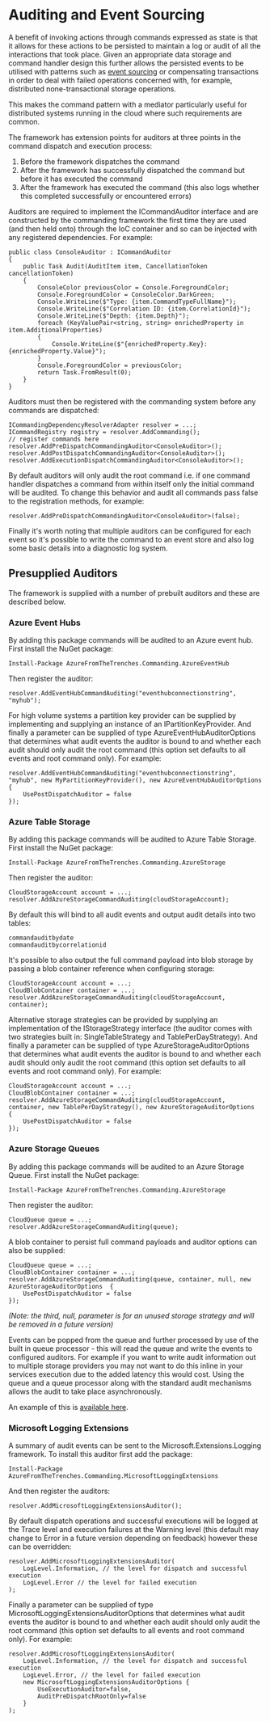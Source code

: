 # Auditing and Event Sourcing

A benefit of invoking actions through commands expressed as state is that it allows for these actions to be persisted to maintain a log or audit of all the interactions that took place. Given an appropriate data storage and command handler design this further allows the persisted events to be utilised with patterns such as [event sourcing](https://martinfowler.com/eaaDev/EventSourcing.html) or compensating transactions in order to deal with failed operations concerned with, for example, distributed none-transactional storage operations.

This makes the command pattern with a mediator particularly useful for distributed systems running in the cloud where such requirements are common.

The framework has extension points for auditors at three points in the command dispatch and execution process:

1. Before the framework dispatches the command
2. After the framework has successfully dispatched the command but before it has executed the command
3. After the framework has executed the command (this also logs whether this completed successfully or encountered errors)

Auditors are required to implement the ICommandAuditor interface and are constructed by the commanding framework the first time they are used (and then held onto) through the IoC container and so can be injected with any registered dependencies. For example:

    public class ConsoleAuditor : ICommandAuditor
    {
        public Task Audit(AuditItem item, CancellationToken cancellationToken)
        {
            ConsoleColor previousColor = Console.ForegroundColor;
            Console.ForegroundColor = ConsoleColor.DarkGreen;
            Console.WriteLine($"Type: {item.CommandTypeFullName}");
            Console.WriteLine($"Correlation ID: {item.CorrelationId}");
            Console.WriteLine($"Depth: {item.Depth}");
            foreach (KeyValuePair<string, string> enrichedProperty in item.AdditionalProperties)
            {
                Console.WriteLine($"{enrichedProperty.Key}: {enrichedProperty.Value}");
            }
            Console.ForegroundColor = previousColor;
            return Task.FromResult(0);
        }        
    }

Auditors must then be registered with the commanding system before any commands are dispatched:

    ICommandingDependencyResolverAdapter resolver = ...;
    ICommandRegistry registry = resolver.AddCommanding();
    // register commands here
    resolver.AddPreDispatchCommandingAuditor<ConsoleAuditor>();
    resolver.AddPostDispatchCommandingAuditor<ConsoleAuditor>();
    resolver.AddExecutionDispatchCommandingAuditor<ConsoleAuditor>();

By default auditors will only audit the root command i.e. if one command handler dispatches a command from within itself only the initial command will be audited. To change this behavior and audit all commands pass false to the registration methods, for example:

    resolver.AddPreDispatchCommandingAuditor<ConsoleAuditor>(false);

Finally it's worth noting that multiple auditors can be configured for each event so it's possible to write the command to an event store and also log some basic details into a diagnostic log system.

## Presupplied Auditors

The framework is supplied with a number of prebuilt auditors and these are described below.

### Azure Event Hubs

By adding this package commands will be audited to an Azure event hub. First install the NuGet package:

    Install-Package AzureFromTheTrenches.Commanding.AzureEventHub

Then register the auditor:

    resolver.AddEventHubCommandAuditing("eventhubconnectionstring", "myhub");

For high volume systems a partition key provider can be supplied by implementing and supplying an instance of an IPartitionKeyProvider. And finally a parameter can be supplied of type AzureEventHubAuditorOptions that determines what audit events the auditor is bound to and whether each audit should only audit the root command (this option set defaults to all events and root command only). For example:

    resolver.AddEventHubCommandAuditing("eventhubconnectionstring", "myhub", new MyPartitionKeyProvider(), new AzureEventHubAuditorOptions {
        UsePostDispatchAuditor = false
    });

### Azure Table Storage

By adding this package commands will be audited to Azure Table Storage. First install the NuGet package:

    Install-Package AzureFromTheTrenches.Commanding.AzureStorage

Then register the auditor:

    CloudStorageAccount account = ...;
    resolver.AddAzureStorageCommandAuditing(cloudStorageAccount);

By default this will bind to all audit events and output audit details into two tables:

    commandauditbydate
    commandauditbycorrelationid

It's possible to also output the full command payload into blob storage by passing a blob container reference when configuring storage:

    CloudStorageAccount account = ...;
    CloudBlobContainer container = ...;
    resolver.AddAzureStorageCommandAuditing(cloudStorageAccount, container);

Alternative storage strategies can be provided by supplying an implementation of the IStorageStrategy interface (the auditor comes with two strategies built in: SingleTableStrategy and TablePerDayStrategy). And finally a parameter can be supplied of type AzureStorageAuditorOptions that determines what audit events the auditor is bound to and whether each audit should only audit the root command (this option set defaults to all events and root command only). For example:

    CloudStorageAccount account = ...;
    CloudBlobContainer container = ...;
    resolver.AddAzureStorageCommandAuditing(cloudStorageAccount, container, new TablePerDayStrategy(), new AzureStorageAuditorOptions  {
        UsePostDispatchAuditor = false
    });

### Azure Storage Queues

By adding this package commands will be audited to an Azure Storage Queue. First install the NuGet package:

    Install-Package AzureFromTheTrenches.Commanding.AzureStorage

Then register the auditor:

    CloudQueue queue = ...;
    resolver.AddAzureStorageCommandAuditing(queue);

A blob container to persist full command payloads and auditor options can also be supplied:

    CloudQueue queue = ...;
    CloudBlobContainer container = ...;
    resolver.AddAzureStorageCommandAuditing(queue, container, null, new AzureStorageAuditorOptions  {
        UsePostDispatchAuditor = false
    });

_(Note: the third, null, parameter is for an unused storage strategy and will be removed in a future version)_

Events can be popped from the queue and further processed by use of the built in queue processor - this will read the queue and write the events to configured auditors. For example if you want to write audit information out to multiple storage providers you may not want to do this inline in your services execution due to the added latency this would cost. Using the queue and a queue processor along with the standard audit mechanisms allows the audit to take place asynchronously.

An example of this is [available here](https://github.com/JamesRandall/AccidentalFish.Commanding/tree/master/Samples/AzureStorageAuditing).

### Microsoft Logging Extensions

A summary of audit events can be sent to the Microsoft.Extensions.Logging framework. To install this auditor first add the package:

    Install-Package AzureFromTheTrenches.Commanding.MicrosoftLoggingExtensions

And then register the auditors:

    resolver.AddMicrosoftLoggingExtensionsAuditor();

By default dispatch operations and successful executions will be logged at the Trace level and execution failures at the Warning level (this default may change to Error in a future version depending on feedback) however these can be overridden:

    resolver.AddMicrosoftLoggingExtensionsAuditor(
        LogLevel.Information, // the level for dispatch and successful execution
        LogLevel.Error // the level for failed execution
    );

Finally a parameter can be supplied of type MicrosoftLoggingExtensionsAuditorOptions that determines what audit events the auditor is bound to and whether each audit should only audit the root command (this option set defaults to all events and root command only). For example:

    resolver.AddMicrosoftLoggingExtensionsAuditor(
        LogLevel.Information, // the level for dispatch and successful execution
        LogLevel.Error, // the level for failed execution
        new MicrosoftLoggingExtensionsAuditorOptions {
            UseExecutionAuditor=false,
            AuditPreDispatchRootOnly=false
        }
    );